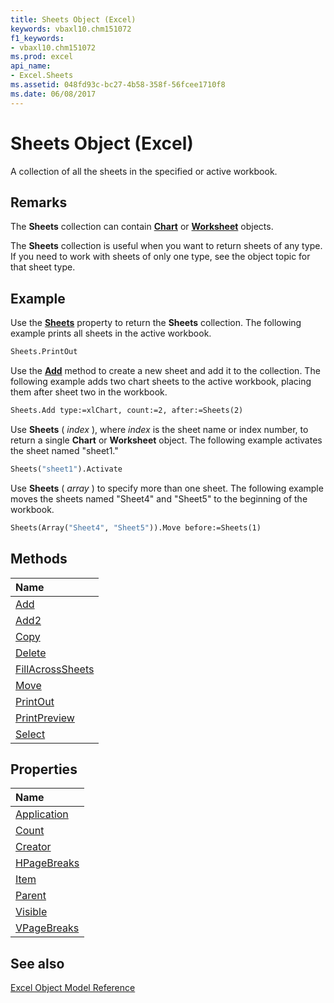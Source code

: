 ```yaml
---
title: Sheets Object (Excel)
keywords: vbaxl10.chm151072
f1_keywords:
- vbaxl10.chm151072
ms.prod: excel
api_name:
- Excel.Sheets
ms.assetid: 048fd93c-bc27-4b58-358f-56fcee1710f8
ms.date: 06/08/2017
---
```



# Sheets Object (Excel)

A collection of all the sheets in the specified or active workbook.


## Remarks

 The **Sheets** collection can contain **[Chart](Excel.Chart(object).md)** or **[Worksheet](Excel.Worksheet.md)** objects.

The  **Sheets** collection is useful when you want to return sheets of any type. If you need to work with sheets of only one type, see the object topic for that sheet type.


## Example

Use the  **[Sheets](Excel.Workbook.Sheets.md)** property to return the **Sheets** collection. The following example prints all sheets in the active workbook.


```vb
Sheets.PrintOut
```

Use the  **[Add](Excel.Sheets.Add.md)** method to create a new sheet and add it to the collection. The following example adds two chart sheets to the active workbook, placing them after sheet two in the workbook.




```vb
Sheets.Add type:=xlChart, count:=2, after:=Sheets(2)
```

Use  **Sheets** ( _index_ ), where _index_ is the sheet name or index number, to return a single **Chart** or **Worksheet** object. The following example activates the sheet named "sheet1."




```vb
Sheets("sheet1").Activate
```

Use  **Sheets** ( _array_ ) to specify more than one sheet. The following example moves the sheets named "Sheet4" and "Sheet5" to the beginning of the workbook.




```vb
Sheets(Array("Sheet4", "Sheet5")).Move before:=Sheets(1)
```


## Methods



|**Name**|
|:-----|
|[Add](Excel.Sheets.Add.md)|
|[Add2](Excel.sheets.add2.md)|
|[Copy](Excel.Sheets.Copy.md)|
|[Delete](Excel.Sheets.Delete.md)|
|[FillAcrossSheets](Excel.Sheets.FillAcrossSheets.md)|
|[Move](Excel.Sheets.Move.md)|
|[PrintOut](Excel.Sheets.PrintOut.md)|
|[PrintPreview](Excel.Sheets.PrintPreview.md)|
|[Select](Excel.Sheets.Select.md)|

## Properties



|**Name**|
|:-----|
|[Application](Excel.Sheets.Application.md)|
|[Count](Excel.Sheets.Count.md)|
|[Creator](Excel.Sheets.Creator.md)|
|[HPageBreaks](Excel.Sheets.HPageBreaks.md)|
|[Item](Excel.Sheets.Item.md)|
|[Parent](Excel.Sheets.Parent.md)|
|[Visible](Excel.Sheets.Visible.md)|
|[VPageBreaks](Excel.Sheets.VPageBreaks.md)|

## See also


[Excel Object Model Reference](./overview/Excel/object-model.md)

